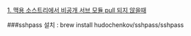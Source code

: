[1. 맥용 소스트리에서 비공개 서브 모듈 pull 되지 않을때](git.md)   

###sshpass 설치 : brew install hudochenkov/sshpass/sshpass
